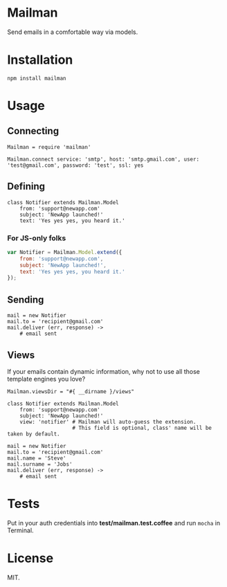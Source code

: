 # Mailman

Send emails in a comfortable way via models.

# Installation

`npm install mailman`

# Usage

## Connecting

```coffee-script
Mailman = require 'mailman'

Mailman.connect service: 'smtp', host: 'smtp.gmail.com', user: 'test@gmail.com', password: 'test', ssl: yes
```

## Defining

```coffee-script
class Notifier extends Mailman.Model
	from: 'support@newapp.com'
	subject: 'NewApp launched!'
	text: 'Yes yes yes, you heard it.'
```

### For JS-only folks

```javascript
var Notifier = Mailman.Model.extend({
	from: 'support@newapp.com',
	subject: 'NewApp launched!',
	text: 'Yes yes yes, you heard it.'
});
```

## Sending

```coffee-script
mail = new Notifier
mail.to = 'recipient@gmail.com'
mail.deliver (err, response) ->
	# email sent
```

## Views

If your emails contain dynamic information, why not to use all those template engines you love?

```coffee-script
Mailman.viewsDir = "#{ __dirname }/views"

class Notifier extends Mailman.Model
	from: 'support@newapp.com'
	subject: 'NewApp launched!'
	view: 'notifier' # Mailman will auto-guess the extension.
					 # This field is optional, class' name will be taken by default.

mail = new Notifier
mail.to = 'recipient@gmail.com'
mail.name = 'Steve'
mail.surname = 'Jobs'
mail.deliver (err, response) ->
	# email sent
```

# Tests

Put in your auth credentials into **test/mailman.test.coffee** and run `mocha` in Terminal.

# License

MIT.